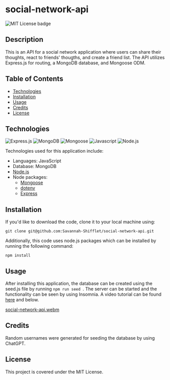 # social-network-api
![MIT License badge](https://img.shields.io/github/license/savannah-shifflet/social-network-api)

## Description

This is an API for a social network application where users can share their thoughts, react to friends' thougths, and create a friend list. The API utilizes Express.js for routing, a MongoDB database, and Mongoose ODM. 

## Table of Contents
- [Technologies](#technologies)
- [Installation](#installation)
- [Usage](#usage)
- [Credits](#credits)
- [License](#license)

## Technologies
![Express.js](https://img.shields.io/badge/express.js-%23404d59.svg?style=for-the-badge&logo=express&logoColor=%2361DAFB)
![MongoDB](https://img.shields.io/badge/MongoDB-%234ea94b.svg?style=for-the-badge&logo=mongodb&logoColor=white)
![Mongoose](https://img.shields.io/badge/Mongoose-880000.svg?style=for-the-badge&logo=Mongoose&logoColor=white)
![Javascript](https://img.shields.io/badge/JavaScript-F7DF1E.svg?style=for-the-badge&logo=JavaScript&logoColor=black)
![Node.js](https://img.shields.io/badge/Node.js-339933.svg?style=for-the-badge&logo=nodedotjs&logoColor=white)

Technologies used for this application include: 
- Languages: JavaScript
- Database: MongoDB
- [Node.js](https://nodejs.org/en)
- Node packages:
  - [Mongoose](https://mongoosejs.com/)
  - [dotenv](https://www.npmjs.com/package/dotenv)
  - [Express](https://www.npmjs.com/package/express)

## Installation

If you'd like to download the code, clone it to your local machine using: 

    git clone git@github.com:Savannah-Shifflet/social-network-api.git

Additionally, this code uses node.js packages which can be installed by running the following command:
    
    npm install 

## Usage
After installing this application, the database can be created using the seed.js file by running `npm run seed `. The server can be started and the functionality can be seen by using Insomnia. A video tutorial can be found [here](https://drive.google.com/file/d/1Qf-4p8roLaS4THqSTEsvYhHJamDqihia/view) and below.


[social-network-api.webm](https://github.com/Savannah-Shifflet/social-network-api/assets/106942356/f3c4f5d1-8ea8-4d84-8622-f0f993b90604)

## Credits

Random usernames were generated for seeding the database by using ChatGPT.

## License

This project is covered under the MIT License.
